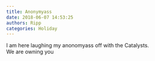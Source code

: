 ```yaml
---
title: Anonymyass
date: 2018-06-07 14:53:25
authors: Ripp
categories: Holiday
---
```


 I am here laughing my anonomyass off with the Catalysts.   
We are owning you